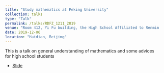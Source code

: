 ```yaml
---
title: "Study mathematics at Peking University"
collection: talks
type: "Talk"
permalink: /talks/RDFZ_1211_2019
venue: "Room 412, Yi Fu building, the High School Affiliated to Renmin University of China"
date: 2019-12-06
location: "Haidian, Beijing"
---
```


This is a talk on general understanding of mathematics and some advices for high school students
  * [Slide](https://zjx1998.github.io/Zjx2Djt.github.io//files/RDFZ_Major.pdf)
